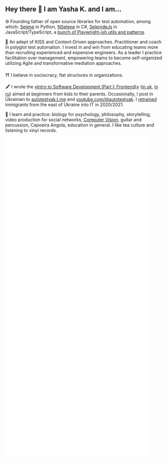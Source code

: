 ## Hey there 👋 I am Yasha K. and I am...

⚙️ Founding father of open source libraries for test automation, among which: [Selene][selene] in Python, [NSelene][nselene] in C#, [SelenideJs][selenidejs] in JavaScript/TypeScript, a [bunch of Playwright-ish utils and patterns][playwright-template].

📿 An adept of KISS and Context-Driven approaches. Practitioner and coach in polyglot test automation. I invest in and win from educating teams more than recruiting experienced and expensive engineers. As a leader I practice facilitation over management, empowering teams to become self-organized utilizing Agile and transformative mediation approaches.

⛩️ I believe in sociocracy, flat structures in organizations.

🖋️ I wrote the [«Intro to Software Development (Part I: Frontend)»][intro-to-sd-en] ([in uk][intro-to-sd-uk], [in ru][intro-to-sd-ru]) aimed at beginners from kids to their parents. Occasionally, I post in Ukrainian to [autotestyak.t.me](https://autotestyak.t.me) and [youtube.com/@autotestyak](https://www.youtube.com/@autotestyak). I [retrained][retrained-into-it] immigrants from the east of Ukraine into IT in 2020/2021.

🎼 I learn and practice: biology for psychology, philosophy, storytelling, video production for social networks, [Computer Vision][learncv], guitar and percussion, Capoeira Angola, education in general. I like tea culture and listening to vinyl records.

![Metrics](/github-metrics.svg)

<!--
Here are some educational materials in Test Automation I wrote with my team:
- TBD


-->

<!-- References -->
[selene]: https://github.com/yashaka/selene
[nselene]: https://github.com/yashaka/nselene
[learncv]: https://github.com/yashaka/learncv
[selenidejs]: https://github.com/KnowledgeExpert/selenidejs?tab=readme-ov-file#history--contributors
[playwright-template]: https://github.com/automician/app-manager-with-steps-demo-playwright-js/
[intro-to-sd-en]: https://leanpub.com/intro-to-software-development
[intro-to-sd-uk]: https://leanpub.com/intro-to-software-development-uk
[intro-to-sd-ru]: https://leanpub.com/intro-to-software-development-ru
[retrained-into-it]: https://tinyurl.com/retrained-into-it


